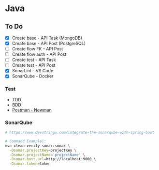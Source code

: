 # Java

## To Do
- [x] Create base - API Task (MongoDB)
- [x] Create base - API Post (PostgreSQL)
- [ ] Create flow FK - API Post
- [ ] Create flow auth - API Post
- [ ] Create test - API Task
- [ ] Create test - API Post
- [x] SonarLint - VS Code
- [x] SonarQube - Docker

### Test
- TDD
- BDD
- [Postman - Newman](https://br.sensedia.com/post/rest-api-entenda-o-passo-a-passo-para-realizar-testes)


### SonarQube

```bash
# https://www.devstringx.com/integrate-the-sonarqube-with-spring-boot

# Command Example|:
mvn clean verify sonar:sonar \
  -Dsonar.projectKey=projectKey \
  -Dsonar.projectName='projectName' \
  -Dsonar.host.url=http://localhost:9000 \
  -Dsonar.token=token
```